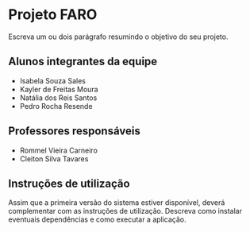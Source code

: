 # Projeto FARO

Escreva um ou dois parágrafo resumindo o objetivo do seu projeto.

## Alunos integrantes da equipe

 - Isabela Souza Sales
 - Kayler de Freitas Moura
 - Natália dos Reis Santos
 - Pedro Rocha Resende

## Professores responsáveis

* Rommel Vieira Carneiro 
* Cleiton Silva Tavares

## Instruções de utilização

Assim que a primeira versão do sistema estiver disponível, deverá complementar com as instruções de utilização. Descreva como instalar eventuais dependências e como executar a aplicação.
